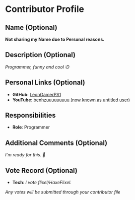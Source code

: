 # Contributor Profile

## Name (Optional)
**Not sharing my Name due to Personal reasons.**

## Description (Optional)
_Programmer, funny and cool :D_

## Personal Links (Optional)
- **GitHub**: [LeonGamerPS1](https://github.com/LeonGamerPS1) 
- **YouTube**: [benhzuuuuuuuuu (now known as untitled user)](https://www.youtube.com/@untitiled_user)


## Responsibilities
- **Role**: Programmer


## Additional Comments (Optional)
_I'm ready for this. 🙏_

## Vote Record (Optional)
- **Tech**: _I vote flixel/HaxeFlixel._ 

_Any votes will be submitted through your contributor file_
